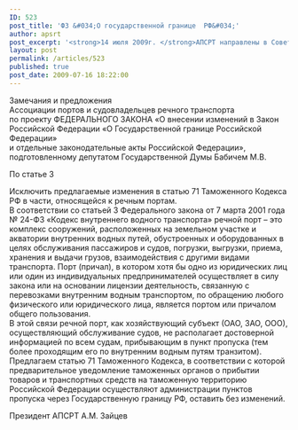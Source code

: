 ```yaml
---
ID: 523
post_title: 'ФЗ &#034;О государственной границе  РФ&#034;'
author: apsrt
post_excerpt: '<strong>14 июля 2009г. </strong>АПСРТ направлены в Совет Федерации замечания и предложения по проекту ФЗ  «О внесении изменений в Закон Российской Федерации «О Государственной границе Российской Федерации» и отдельные законодательные акты Российской Федерации», подготовленному депутатом Государственной Думы Бабичем М.В.'
layout: post
permalink: /articles/523
published: true
post_date: 2009-07-16 18:22:00
---
```

Замечания и предложения   
Ассоциации портов и судовладельцев речного транспорта  
по проекту ФЕДЕРАЛЬНОГО ЗАКОНА «О внесении изменений в Закон Российской Федерации «О Государственной границе Российской Федерации»  
и отдельные законодательные акты Российской Федерации», подготовленному депутатом Государственной Думы Бабичем М.В.  
  
По статье 3  
  
Исключить предлагаемые изменения в статью 71 Таможенного Кодекса РФ в части, относящейся к речным портам.  
В соответствии со статьей 3 Федерального закона от 7 марта 2001 года № 24-ФЗ «Кодекс внутреннего водного транспорта» речной порт – это комплекс сооружений, расположенных на земельном участке и акватории внутренних водных путей, обустроенных и оборудованных в целях обслуживания пассажиров и судов, погрузки, выгрузки, приема, хранения и выдачи грузов, взаимодействия с другими видами транспорта. Порт (причал), в котором хотя бы одно из юридических лиц или один из индивидуальных предпринимателей осуществляет в силу закона или на основании лицензии деятельность, связанную с перевозками внутренним водным транспортом, по обращению любого физического или юридического лица, является портом или причалом общего пользования.  
В этой связи речной порт, как хозяйствующий субъект (ОАО, ЗАО, ООО), осуществляющий обслуживание судов, не располагает достоверной информацией по всем судам, прибывающим в пункт пропуска (тем более проходящим его по внутренним водным путям транзитом).   
Предлагаем статью 71 Таможенного Кодекса, в соответствии с которой предварительное уведомление таможенных органов о прибытии товаров и транспортных средств на таможенную территорию Российской Федерации осуществляют администрации пунктов пропуска через Государственную границу РФ, оставить без изменений.   
  
  
  
  
  
  
Президент АПСРТ А.М. Зайцев